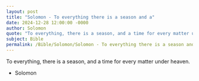 ```yaml
---
layout: post
title: "Solomon - To everything there is a season and a"
date: 2024-12-28 12:00:00 -0000
author: Solomon
quote: "To everything, there is a season, and a time for every matter under heaven."
subject: Bible
permalink: /Bible/Solomon/Solomon - To everything there is a season and a
---
```


To everything, there is a season, and a time for every matter under heaven.

- Solomon
